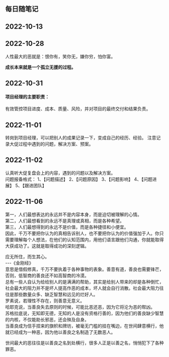 ## 每日随笔记
## 2022-10-13

## 2022-10-28

人性最大的恶就是：恨你有，笑你无，嫌你穷，怕你富。

**成长本来就是一个孤立无援的过程。**
## 2022-10-31
#### 项目经理的主要职责：

有效管控项目进度、成本、质量、风险，并对项目的最终交付和结果负责。

## 2022-11-01

转岗到项目经理，可以把别人的成果记录一下，变成自己的经历、经验。
注意记录大促过程中遇到的问题，解决方案、预案。

## 2022-11-02

认真听大促复盘会上的内容，遇到的问题以及解决方案。<br/>
问题报备格式：
1、【问题描述】
2、【问题原因】
3、【问题影响】
4、【问题进展】
5、【跟进团队】
## 2022-11-06

第一，人们最想表达的永远并不是内容本身，而是迫切被理解的心情。<br/>
第二，人们最想看到的永远不是真理或真相，而是各种希望。<br/>
第三，人们最想得到的永远不是价值，而是各种捷径和小便宜。<br/>
因此，千万不要把你认为的真相告诉别人，也不要把你认为的价值强加于人。你只需要理解每个人想法，在他们的认知范围内，用他们语言跟他们沟通，你就能取得大获成功了。这就是取得成功的深刻逻辑。<br/>

应无所住，而生其心。
        <br/>---《金刚经》
<br/>
意思是借假修真，千万不要执着于各种事物的表象。善意有道，善良也需要锋芒，否则，低智商的善良还不如高智商的冷漠。<br/>
总有一些人自认为给给别人的是满满的帮助，其实是给别人带来的却是各种倒忙，社会最大的阻力并不是坏人提高作恶的成本，坏人就会自行消散。社会最大阻力往往是那些数量众多、缺乏智慧和远见的烂好人。<br/>
罗素说，若理性不存在，则善意无意义。<br/>
哈耶克说，当善良失去原则的时候，可能比恶还恶，因为它将沦为恶的帮凶。<br/>
苏格拉底说，无知即无德，无知的人是没有资格行善的，因为他们的善良缺少智慧的内核，不仅能助长邪恶，还会殃及自身。<br/>
当善良成为信手捏来的旗帜和牌坊，被毫无门槛的挂在嘴边，在世间肆意横行，他就已经成为一种恶，因为他以善良之名制造了无数恶人。<br/>

世间最大的恶往往是以善良之名到处横行，很多人正是以善之名，悄悄犯下了各种罪恶。

